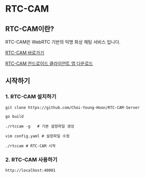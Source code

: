 # RTC-CAM

## RTC-CAM이란?
RTC-CAM은 WebRTC 기반의 익명 화상 채팅 서비스 입니다.

[RTC-CAM 바로가기](https://choiyh.synology.me:40001)

[RTC-CAM 안드로이드 클라이언트 앱 다운로드](http://gofile.me/6EdCf/AmIDNwX5W)

## 시작하기
### 1. RTC-CAM 설치하기

```git clone https://github.com/Choi-Young-Hoon/RTC-CAM-Server ```

``` go build ```

``` ./rtccam -g   # 기본 설정파일 생성 ```

``` vim config.yaml # 설정파일 수정 ```

``` ./rtccam # RTC-CAM 시작 ```

### 2. RTC-CAM 사용하기

``` http://localhost:40001 ```
